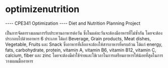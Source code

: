# optimizenutrition
---- CPE341 Optimization ----
Diet and Nutrition Planning Project

เป็นการจัดตารางแผนการรับประทานอาหารต่อวัน ซึ่งในแต่ละวันจะต้องมีอาหารที่ไม่ซ้ำกัน โดยจะต้องประกอบไปด้วยอาหาร 6 ประเภท ได้แก่ Beverage, Grain products, Meat dishes, Vegetable, Fruits และ Snack ซึ่งอาหารที่เลือกจะต้องให้สารอาหารที่ครบถ้วน ได้แก่ energy, fats, carbohydrate, protein, vitamin A, vitamin B6, vitamin B12, vitamin C, calcium, fiber และ zinc โดยจะต้องมีค่าใช้จ่ายและใช้เวลาในการเตรียมอาหารให้น้อยที่สุดในการวางแผนมื้ออาหาร
